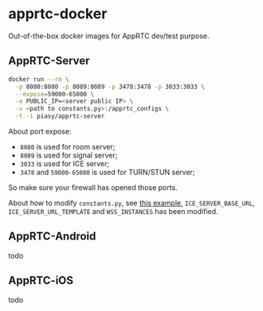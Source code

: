 # apprtc-docker

Out-of-the-box docker images for AppRTC dev/test purpose.

## AppRTC-Server

``` bash
docker run --rm \
  -p 8080:8080 -p 8089:8089 -p 3478:3478 -p 3033:3033 \
  --expose=59000-65000 \
  -e PUBLIC_IP=<server public IP> \
  -v <path to constants.py>:/apprtc_configs \
  -t -i piasy/apprtc-server
```

About port expose:

+ `8080` is used for room server;
+ `8089` is used for signal server;
+ `3033` is used for ICE server;
+ `3478` and `59000-65000` is used for TURN/STUN server;

So make sure your firewall has opened those ports.

About how to modify `constants.py`, see [this example](https://github.com/Piasy/apprtc-docker/blob/master/server/constants.py), `ICE_SERVER_BASE_URL`, `ICE_SERVER_URL_TEMPLATE` and `WSS_INSTANCES` has been modified.

## AppRTC-Android

todo

## AppRTC-iOS

todo
